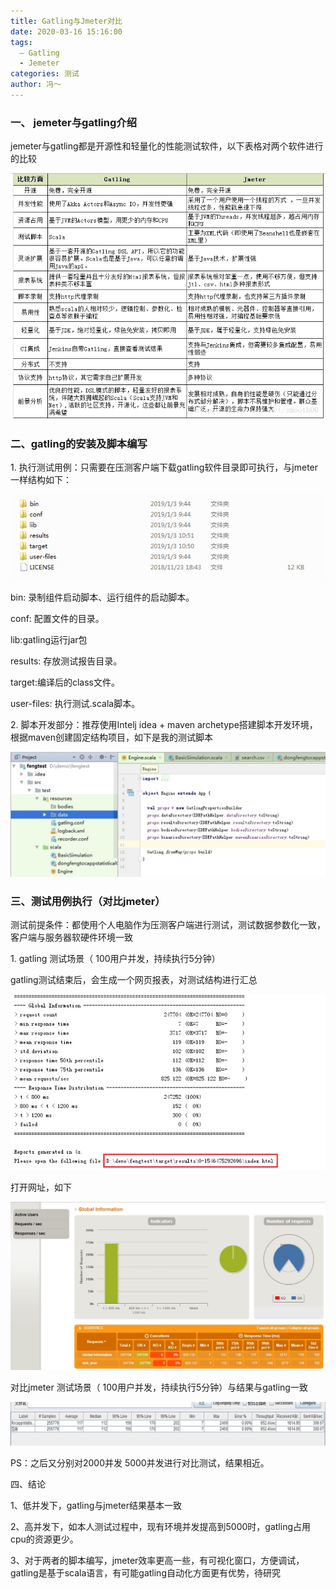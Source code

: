 ```yaml
---
title: Gatling与Jmeter对比
date: 2020-03-16 15:16:00
tags: 
  — Gatling
  - Jemeter
categories: 测试
author: 冯～
---
```

### 一、 jemeter与gatling介绍

jemeter与gatling都是开源性和轻量化的性能测试软件，以下表格对两个软件进行的比较

![](resources/F30AC97992786FEE92DE641CD2614585.jpg)

### 二、gatling的安装及脚本编写

1\. 执行测试用例：只需要在压测客户端下载gatling软件目录即可执行，与jmeter一样结构如下：

![](resources/F94E65192B0E7394A5FE9E51CD1D4833.jpg)

bin: 录制组件启动脚本、运行组件的启动脚本。

conf: 配置文件的目录。

lib:gatling运行jar包

results: 存放测试报告目录。

target:编译后的class文件。

user-files: 执行测试.scala脚本。

2\. 脚本开发部分：推荐使用Intelj idea + maven archetype搭建脚本开发环境，根据maven创建固定结构项目，如下是我的测试脚本

![](resources/88D85A1C2D6263F4BC6796E65CB1D40F.jpg)

### 三、测试用例执行（对比jmeter）

测试前提条件：都使用个人电脑作为压测客户端进行测试，测试数据参数化一致，客户端与服务器软硬件环境一致

1\. gatling 测试场景（ 100用户并发，持续执行5分钟）

gatling测试结束后，会生成一个网页报表，对测试结构进行汇总

![](resources/62BD1AB6CEAF1246834AA41E5A02ECE2.jpg)

打开网址，如下

![](resources/642013E75888C204EEE72E9503BD51BE.jpg)

对比jmeter 测试场景（ 100用户并发，持续执行5分钟）与结果与gatling一致

![](resources/596C8EC213E936E2F6B94F84FDC3214A.jpg)

PS：之后又分别对2000并发 5000并发进行对比测试，结果相近。

四、结论

1、低并发下，gatling与jmeter结果基本一致

2、高并发下，如本人测试过程中，现有环境并发提高到5000时，gatling占用cpu的资源更少。

3、对于两者的脚本编写，jmeter效率更高一些，有可视化窗口，方便调试，gatling是基于scala语言，有可能gatling自动化方面更有优势，待研究

